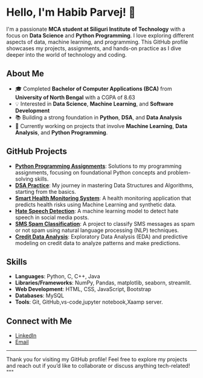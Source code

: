 # Hello, I'm Habib Parvej! 👋

I'm a passionate **MCA student at Siliguri Institute of Technology** with a focus on **Data Science** and **Python Programming**. I love exploring different aspects of data, machine learning, and programming. This GitHub profile showcases my projects, assignments, and hands-on practice as I dive deeper into the world of technology and coding.

## About Me

- 🎓 Completed **Bachelor of Computer Applications (BCA)** from **University of North Bengal** with a CGPA of 8.63
- 💡 Interested in **Data Science**, **Machine Learning**, and **Software Development**
- 📚 Building a strong foundation in **Python**, **DSA**, and **Data Analysis**
- 🌱 Currently working on projects that involve **Machine Learning**, **Data Analysis**, and **Python Programming**.

## GitHub Projects

- **[Python Programming Assignments](https://github.com/HabibParvej/python-assignments)**: Solutions to my programming assignments, focusing on foundational Python concepts and problem-solving skills.
- **[DSA Practice](https://github.com/HabibParvej/DSA)**: My journey in mastering Data Structures and Algorithms, starting from the basics.
- **[Smart Health Monitoring System](https://github.com/HabibParvej/SmartHealthMonitoringSystem)**: A health monitoring application that predicts health risks using Machine Learning and synthetic data.
- **[Hate Speech Detection](https://github.com/HabibParvej/hate-speech-detection)**: A machine learning model to detect hate speech in social media posts.
- **[SMS Spam Classification](https://github.com/HabibParvej/sms-spam-classification)**: A project to classify SMS messages as spam or not spam using natural language processing (NLP) techniques.
- **[Credit Data Analysis](https://github.com/HabibParvej/Credit-Data-analysis)**: Exploratory Data Analysis (EDA) and predictive modeling on credit data to analyze patterns and make predictions.
## Skills

- **Languages**: Python, C, C++, Java
- **Libraries/Frameworks**: NumPy, Pandas, matplotlib, seaborn, streamlit.
- **Web Development**: HTML, CSS, JavaScript, Bootstrap
- **Databases**: MySQL
- **Tools**: Git, GitHub,vs-code,jupyter notebook,Xaamp server.

## Connect with Me

- [LinkedIn](https://www.linkedin.com/in/habibparvej/)
- [Email](mailto:habibparvej777@gmail.com)

---

Thank you for visiting my GitHub profile! Feel free to explore my projects and reach out if you’d like to collaborate or discuss anything tech-related!
"""
